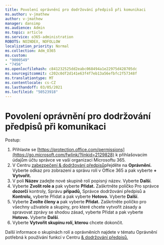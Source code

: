 ```yaml
---
title: Povolení oprávnění pro dodržování předpisů při komunikaci
ms.author: v-jmathew
author: v-jmathew
manager: dansimp
ms.audience: Admin
ms.topic: article
ms.service: o365-administration
ROBOTS: NOINDEX, NOFOLLOW
localization_priority: Normal
ms.collection: Adm_O365
ms.custom:
- "9000549"
- "7456"
ms.openlocfilehash: c841232525dd2eabc068494a1e22975d428705dc
ms.sourcegitcommit: c202c0df2d141e63f4f7eb13a56efbfc2f57348f
ms.translationtype: MT
ms.contentlocale: cs-CZ
ms.lasthandoff: 03/05/2021
ms.locfileid: "50523918"
---
```

# <a name="enable-permissions-for-communication-compliance"></a>Povolení oprávnění pro dodržování předpisů při komunikaci

Postup:

1. Přihlaste se [https://protection.office.com/permissions](https://go.microsoft.com/fwlink/?linkid=2129828) k přihlašovacím údajům účtu správce ve vaší organizaci Microsoftu 365.
2. V Centru [zabezpečení & dodržování předpisů](https://go.microsoft.com/fwlink/?linkid=2101341)přejděte na **Oprávnění.** Vyberte odkaz pro zobrazení a správu rolí v Office 365 a pak vyberte **\+ Vytvořit.**
3. V poli **Název** zadejte nové skupině rolí popisný název. Vyberte **Další**.
4. Vyberte **Zvolit role a** pak vyberte **Přidat.** Zaškrtněte políčko Pro správce **dozorčí** kontroly, Správu **případů,** Správce dodržování předpisů a **Kontrolu,** vyberte Přidat a pak vyberte **Hotovo.** Vyberte **Další**.
5. Vyberte **Zvolte členy a** pak vyberte **Přidat.** Zaškrtněte políčko pro všechny uživatele a skupiny, pro které chcete vytvořit zásady a spravovat zprávy se shodou zásad, vyberte Přidat a pak vyberte **Hotovo.** Vyberte **Další**.
6. Vyberte **Vytvořit skupinu rolí, kterou** chcete dokončit.

Další informace o skupinách rolí a oprávněních najdete v tématu Oprávnění potřebná k používání funkcí v Centru [& dodržování předpisů.](https://go.microsoft.com/fwlink/?linkid=2114184)
